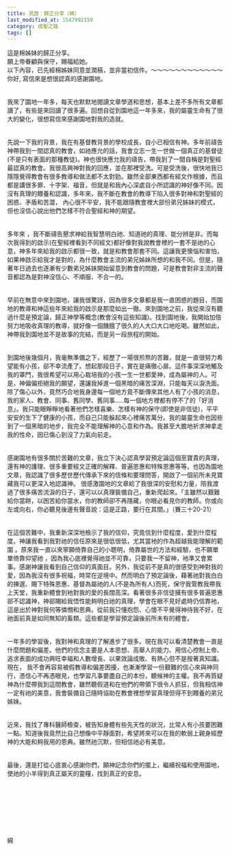 ```yaml
---
title: 見證：歸正分享（綿）
last_modified_at: 1547992159
category: 成聖之路
tags: []
---
```


<p>這是棉姊妹的歸正分享。<br/>願上帝眷顧與保守，賜福給她。<br/>以下內容，已先經棉姊妹同意並潤稿，並非當初信件。<!--more-->～～～～～～～～～～～～<br/>你好, 寫信來是想很認真的感謝園地。<br/><br/><br/>我來了園地一年多，每天也默默地閱讀文章學道和思想，基本上差不多所有文章都讀了，有些是來回讀了很多遍。回想自從到園地這一年多來，我的屬靈生命有了很大的變化，很想寫信來感謝園地對我的造就。<br/><br/><br/>先說一下我的背景，我在有基督教背景的學校成長，自小已相信有神。多年前禱告神帶我到一間認真的教會，如祂應允的話，我會立志一生一世做一個真正的基督徒(不是只有表面的那種教徒)。神也很快應允我的禱告，帶我到了一間自稱是對聖經最認真的教會。我很高興神對我的回應，並在那裡受洗。可是受洗後，很快地我已隱隱覺得教會有很多教導和做法都不太對勁。雖然全部東西都有經文作根據，而且都是講很多罪、十字架、福音，但就是和我內心深處自小所認識的神好像不同。因沒有真理的餵養和認識，多年來，我不斷在教會的教導下陷入很多對神和對聖經的困惑、矛盾和苦澀， 內心很不平安，我不能跟隨教會裡大部份弟兄姊妹的模式，但也沒信心說出他們怎樣不符合聖經和神的期望。<br/><br/><br/>多年來 ，我不斷禱告懇求神給我智慧明白祂、知道祂的真理、能分辨是非。而每次我得到的啟示(在聖經裡看到不同經文)都好像對我說教會裡的一套不是祂的心意，神多年來給我的啟示都很一致，就是和教會那套不同。這讓我更懊惱和害怕，如果神啟示給我才是對的，為什麼教會主流的弟兄姊妹所想的和我不同。但是，隨著年日過去也逐漸有少數弟兄姊妹開始留意到教會的問題，可是教會對非主流的聲音都認為是對神沒信心、不順服、不合一的。<br/><br/><br/>早前在無意中來到園地，讓我很驚訝，因為很多文章都是我一直困惑的題目，而園地的教導和神這些年來給我的啟示是那麼如出一徹。來到園地之前，我從來沒有聽過什麼是預定論，歸正神學等概念(教會沒有這些知識)。找到園地後，我開始加倍努力地吸收真理的教導，就好像一個饑餓了很久的人大口大口地吃喝。雖然如此，神帶我到園地並不是故事的完結，而是另一段旅程的開始。<br/><br/><br/>到園地後幾個月，我毫無準備之下，經歷了一場很煎熬的苦難，就是一直很努力希望能有小孩，郤不幸流產了。想起那段日子，實在是痛徹心扉。這件事深深地觸及我的罩門，我很希望可以用心栽培我的小孩一生一世都愛神，成為屬神的人。可是，神偏偏拒絕我的願望，還讓我掉進一個黑暗的痛苦深淵，只能每天以淚洗面。除了傷心以外，竟然巧合地我身邊每一個地方竟不斷傳來其他人有了小孩的消息，我的家人、教會、同事、舊同學、舊同事…..每一個地方裡都有停不了的「好消息」。我只能眼睜睜地看著他們怎樣喜樂、怎樣有神的保守(即使是非信徒)，平平安安的生下了健康的小孩，而自己只能躲起來心裡痛苦萬分。我的屬靈生命也因些到了一個黑暗的地步，我完全不能理解神的心意和作為。我甚至大膽地祈求神拿走我的性命，因已傷心到沒了力氣向前走。<br/><br/><br/>感謝園地有很多關於苦難的文章，我立下決心認真學習預定論這個至寶貴的真理，還有神的護理、很多重要經文正確的解釋、普遍恩惠和特殊恩惠等等。也因為園地文章，我認識了很多歷世歷代傳承下來的信條和要理問答，開啟了一個前所未見寶藏我可以更深入地認識神。 很感激園地的文章給了我很深的安慰和力量，陪我渡過了很多痛苦流淚的日子，還可以以真理裝備自己，重新爬起來。「主雖然以艱難給你當餅，以困苦給你當水，你的教師卻不再隱藏，你眼必看見你的教師。你或向左或向右，你必聽見後邊有聲音說：這是正路，要行在其間。」（賽三十20-21）<br/><br/><br/>在這個苦難中，我重新深深地檢示了我的信仰，究竟信到什麼程度，愛到什麼程度。神讓我看到我對祂的信任原來是很低很低，尤其當衪的作為超越我能理解的範圍 。原來我一直以來寧願倚靠自己的小聰明，倚靠屬世的方法和經驗，也不願單單倚靠仰望祂 ，因為我心底裡覺得祂並不可靠，只要我一不留神，衪準又會累事。感謝神讓我看到自己信仰的真面目。另外，我從前不是真的很感受到神對我的愛，因為我沒有很多祝福，時常在逆境中。然而明白了預定論後，藉著祂對我白白的揀選、賜下特殊恩惠、基督為屬祂的人(不是為所有人)而死，保守我管教我帶我上天堂，我重新體會到衪對我的愛的長闊高深。看著很多非信徒擁有很多普遍恩惠郤不認識神，神郤賜給我悟性能夠明白祂的真理，學會在眼不見好處時仍信靠衪，這是出於神對我何等憐憫和恩典。從前我只懂抱怨、心懷不平覺得神待我不好，在祂面前真是如同無知的畜類。這些都是學習預定論後前所未有的體會。<br/><br/><br/>一年多的學習後，我對神和真理的了解進步了很多。現在我可以看清楚教會一直是什麼問題和偏差。他們的信念主要是人本思想、高舉人的能力、用信心控制上帝、追求表面的成功興旺幸福和人數增長、以果效論成敗、有熱心但不是按著真知識。現在， 我不會再容易被假教導和偏差困擾，也漸漸學習一份艱難的信心來與神同行，憑信心不再憑眼見，也學習凡事要盡自己的本份，聽候神的主權。我不再質疑神為什麼帶我到這間教會，雖然聽假道和在他們的帶領下很令人抓狂，但我相信神一定有祂的美意，我會裝備自己隨時協助在教會裡想學習真理但得不到餵養的弟兄姊妹。<br/><br/><br/>近來，我找了專科醫師檢查，被告知身體有些先天性的狀況，比常人有小孩要困難一點。知道後我竟然比自己想像中平靜面對，希望將來可以在我的軟弱上親身經歷神的大能和夠我用的恩典。雖然祂沉默，但相信祂必有美意。<br/><br/><br/>最後，還是打從心底衷心感謝你們，願神記念你們的擺上，繼續祝福和使用園地，使祂的小羊得到真正屬天的靈糧，找到真正的安息。<br/><br/><br/><br/><br/><br/><br/><br/><br/>綿<br/><br/><br/><br/><br/><br/><br/>
</p>